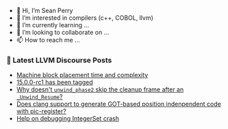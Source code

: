 - 👋 Hi, I’m Sean Perry
- 👀 I’m interested in compilers (c++, COBOL, llvm)
- 🌱 I’m currently learning ...
- 💞️ I’m looking to collaborate on ...
- 📫 How to reach me ...

<!---
s66perry/s66perry is a ✨ special ✨ repository because its `README.md` (this file) appears on your GitHub profile.
You can click the Preview link to take a look at your changes.
--->
### 📕 Latest LLVM Discourse Posts

<!-- DISCOURSE-LLVM:START -->
- [Machine block placement time and complexity](https://discourse.llvm.org/t/machine-block-placement-time-and-complexity/2978#post_3)
- [15.0.0-rc1 has been tagged](https://discourse.llvm.org/t/15-0-0-rc1-has-been-tagged/64174#post_19)
- [Why doesn&#39;t `unwind_phase2` skip the cleanup frame after an `_Unwind_Resume`?](https://discourse.llvm.org/t/why-doesnt-unwind-phase2-skip-the-cleanup-frame-after-an-unwind-resume/64186#post_3)
- [Does clang support to generate GOT-based position indenpendent code with pic-register?](https://discourse.llvm.org/t/does-clang-support-to-generate-got-based-position-indenpendent-code-with-pic-register/64129#post_8)
- [Help on debugging IntegerSet crash](https://discourse.llvm.org/t/help-on-debugging-integerset-crash/64105#post_15)
<!-- DISCOURSE-LLVM:END -->

